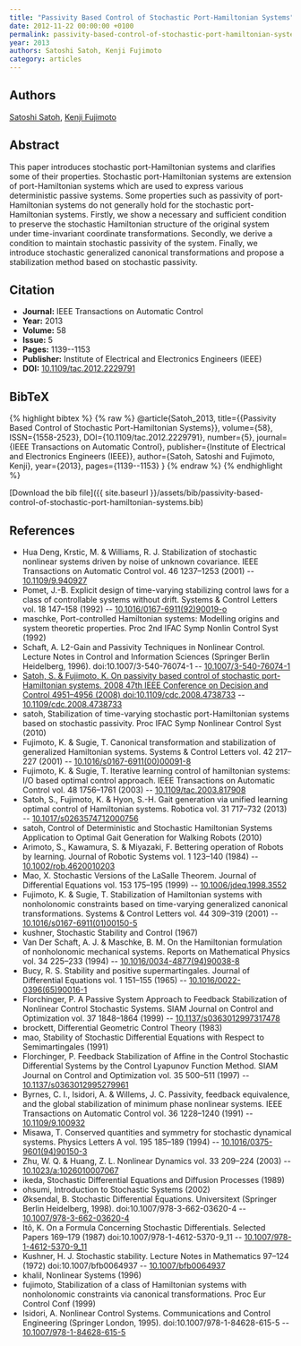 ```yaml
---
title: "Passivity Based Control of Stochastic Port-Hamiltonian Systems"
date: 2012-11-22 00:00:00 +0100
permalink: passivity-based-control-of-stochastic-port-hamiltonian-systems
year: 2013
authors: Satoshi Satoh, Kenji Fujimoto
category: articles
---
```

 
## Authors
[Satoshi Satoh](authors/satoshi-satoh), [Kenji Fujimoto](authors/kenji-fujimoto)
 
## Abstract
This paper introduces stochastic port-Hamiltonian systems and clarifies some of their properties. Stochastic port-Hamiltonian systems are extension of port-Hamiltonian systems which are used to express various deterministic passive systems. Some properties such as passivity of port-Hamiltonian systems do not generally hold for the stochastic port-Hamiltonian systems. Firstly, we show a necessary and sufficient condition to preserve the stochastic Hamiltonian structure of the original system under time-invariant coordinate transformations. Secondly, we derive a condition to maintain stochastic passivity of the system. Finally, we introduce stochastic generalized canonical transformations and propose a stabilization method based on stochastic passivity.
 
## Citation
- **Journal:** IEEE Transactions on Automatic Control
- **Year:** 2013
- **Volume:** 58
- **Issue:** 5
- **Pages:** 1139--1153
- **Publisher:** Institute of Electrical and Electronics Engineers (IEEE)
- **DOI:** [10.1109/tac.2012.2229791](https://doi.org/10.1109/tac.2012.2229791)
 
## BibTeX
{% highlight bibtex %}
{% raw %}
@article{Satoh_2013,
  title={{Passivity Based Control of Stochastic Port-Hamiltonian Systems}},
  volume={58},
  ISSN={1558-2523},
  DOI={10.1109/tac.2012.2229791},
  number={5},
  journal={IEEE Transactions on Automatic Control},
  publisher={Institute of Electrical and Electronics Engineers (IEEE)},
  author={Satoh, Satoshi and Fujimoto, Kenji},
  year={2013},
  pages={1139--1153}
}
{% endraw %}
{% endhighlight %}
 
[Download the bib file]({{ site.baseurl }}/assets/bib/passivity-based-control-of-stochastic-port-hamiltonian-systems.bib)
 
## References
- Hua Deng, Krstic, M. & Williams, R. J. Stabilization of stochastic nonlinear systems driven by noise of unknown covariance. IEEE Transactions on Automatic Control vol. 46 1237–1253 (2001) -- [10.1109/9.940927](https://doi.org/10.1109/9.940927)
- Pomet, J.-B. Explicit design of time-varying stabilizing control laws for a class of controllable systems without drift. Systems &amp; Control Letters vol. 18 147–158 (1992) -- [10.1016/0167-6911(92)90019-o](https://doi.org/10.1016/0167-6911(92)90019-o)
- maschke, Port-controlled Hamiltonian systems: Modelling origins and system theoretic properties. Proc 2nd IFAC Symp Nonlin Control Syst (1992)
- Schaft, A. L2-Gain and Passivity Techniques in Nonlinear Control. Lecture Notes in Control and Information Sciences (Springer Berlin Heidelberg, 1996). doi:10.1007/3-540-76074-1 -- [10.1007/3-540-76074-1](https://doi.org/10.1007/3-540-76074-1)
- [Satoh, S. & Fujimoto, K. On passivity based control of stochastic port-Hamiltonian systems. 2008 47th IEEE Conference on Decision and Control 4951–4956 (2008) doi:10.1109/cdc.2008.4738733](on-passivity-based-control-of-stochastic-port-hamiltonian-systems) -- [10.1109/cdc.2008.4738733](https://doi.org/10.1109/cdc.2008.4738733)
- satoh, Stabilization of time-varying stochastic port-Hamiltonian systems based on stochastic passivity. Proc IFAC Symp Nonlinear Control Syst (2010)
- Fujimoto, K. & Sugie, T. Canonical transformation and stabilization of generalized Hamiltonian systems. Systems &amp; Control Letters vol. 42 217–227 (2001) -- [10.1016/s0167-6911(00)00091-8](https://doi.org/10.1016/s0167-6911(00)00091-8)
- Fujimoto, K. & Sugie, T. Iterative learning control of hamiltonian systems: I/O based optimal control approach. IEEE Transactions on Automatic Control vol. 48 1756–1761 (2003) -- [10.1109/tac.2003.817908](https://doi.org/10.1109/tac.2003.817908)
- Satoh, S., Fujimoto, K. & Hyon, S.-H. Gait generation via unified learning optimal control of Hamiltonian systems. Robotica vol. 31 717–732 (2013) -- [10.1017/s0263574712000756](https://doi.org/10.1017/s0263574712000756)
- satoh, Control of Deterministic and Stochastic Hamiltonian Systems Application to Optimal Gait Generation for Walking Robots (2010)
- Arimoto, S., Kawamura, S. & Miyazaki, F. Bettering operation of Robots by learning. Journal of Robotic Systems vol. 1 123–140 (1984) -- [10.1002/rob.4620010203](https://doi.org/10.1002/rob.4620010203)
- Mao, X. Stochastic Versions of the LaSalle Theorem. Journal of Differential Equations vol. 153 175–195 (1999) -- [10.1006/jdeq.1998.3552](https://doi.org/10.1006/jdeq.1998.3552)
- Fujimoto, K. & Sugie, T. Stabilization of Hamiltonian systems with nonholonomic constraints based on time-varying generalized canonical transformations. Systems &amp; Control Letters vol. 44 309–319 (2001) -- [10.1016/s0167-6911(01)00150-5](https://doi.org/10.1016/s0167-6911(01)00150-5)
- kushner, Stochastic Stability and Control (1967)
- Van Der Schaft, A. J. & Maschke, B. M. On the Hamiltonian formulation of nonholonomic mechanical systems. Reports on Mathematical Physics vol. 34 225–233 (1994) -- [10.1016/0034-4877(94)90038-8](https://doi.org/10.1016/0034-4877(94)90038-8)
- Bucy, R. S. Stability and positive supermartingales. Journal of Differential Equations vol. 1 151–155 (1965) -- [10.1016/0022-0396(65)90016-1](https://doi.org/10.1016/0022-0396(65)90016-1)
- Florchinger, P. A Passive System Approach to Feedback Stabilization of Nonlinear Control Stochastic Systems. SIAM Journal on Control and Optimization vol. 37 1848–1864 (1999) -- [10.1137/s0363012997317478](https://doi.org/10.1137/s0363012997317478)
- brockett, Differential Geometric Control Theory (1983)
- mao, Stability of Stochastic Differential Equations with Respect to Semimartingales (1991)
- Florchinger, P. Feedback Stabilization of Affine in the Control Stochastic Differential Systems by the Control Lyapunov Function Method. SIAM Journal on Control and Optimization vol. 35 500–511 (1997) -- [10.1137/s0363012995279961](https://doi.org/10.1137/s0363012995279961)
- Byrnes, C. I., Isidori, A. & Willems, J. C. Passivity, feedback equivalence, and the global stabilization of minimum phase nonlinear systems. IEEE Transactions on Automatic Control vol. 36 1228–1240 (1991) -- [10.1109/9.100932](https://doi.org/10.1109/9.100932)
- Misawa, T. Conserved quantities and symmetry for stochastic dynamical systems. Physics Letters A vol. 195 185–189 (1994) -- [10.1016/0375-9601(94)90150-3](https://doi.org/10.1016/0375-9601(94)90150-3)
- Zhu, W. Q. & Huang, Z. L. Nonlinear Dynamics vol. 33 209–224 (2003) -- [10.1023/a:1026010007067](https://doi.org/10.1023/a:1026010007067)
- ikeda, Stochastic Differential Equations and Diffusion Processes (1989)
- ohsumi, Introduction to Stochastic Systems (2002)
- Øksendal, B. Stochastic Differential Equations. Universitext (Springer Berlin Heidelberg, 1998). doi:10.1007/978-3-662-03620-4 -- [10.1007/978-3-662-03620-4](https://doi.org/10.1007/978-3-662-03620-4)
- Itô, K. On a Formula Concerning Stochastic Differentials. Selected Papers 169–179 (1987) doi:10.1007/978-1-4612-5370-9_11 -- [10.1007/978-1-4612-5370-9_11](https://doi.org/10.1007/978-1-4612-5370-9_11)
- Kushner, H. J. Stochastic stability. Lecture Notes in Mathematics 97–124 (1972) doi:10.1007/bfb0064937 -- [10.1007/bfb0064937](https://doi.org/10.1007/bfb0064937)
- khalil, Nonlinear Systems (1996)
- fujimoto, Stabilization of a class of Hamiltonian systems with nonholonomic constraints via canonical transformations. Proc Eur Control Conf (1999)
- Isidori, A. Nonlinear Control Systems. Communications and Control Engineering (Springer London, 1995). doi:10.1007/978-1-84628-615-5 -- [10.1007/978-1-84628-615-5](https://doi.org/10.1007/978-1-84628-615-5)

